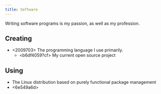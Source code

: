 ```yaml
---
title: Software
---
```


Writing software programs is my passion, as well as my profession.

## Creating

* <2009703> The programming language I use primarily. 
  * <b6df4059?cf> My current open source project

## Using

* <c7170724> The Linux distribution based on purely functional package management
* <6e549a6d> 
